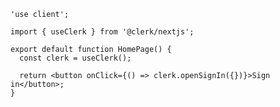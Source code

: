 <!-- #region nextjs-01 -->

```tsx {{ filename: 'app/page.tsx' }}
'use client';

import { useClerk } from '@clerk/nextjs';

export default function HomePage() {
  const clerk = useClerk();

  return <button onClick={() => clerk.openSignIn({})}>Sign in</button>;
}
```

<!-- #endregion nextjs-01 -->
